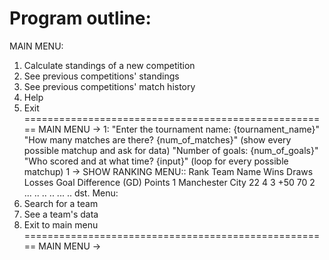 # Program outline:
MAIN MENU:
1. Calculate standings of a new competition
2. See previous competitions' standings
3. See previous competitions' match history
3. Help
4. Exit
=====================================================
MAIN MENU -> 1:
"Enter the tournament name: {tournament_name}"
"How many matches are there? {num_of_matches}"
    (show every possible matchup and ask for data)
    "Number of goals: {num_of_goals}"
    "Who scored and at what time? {input}"
    (loop for every possible matchup)
1 -> SHOW RANKING MENU::
Rank        Team Name           Wins        Draws       Losses      Goal Difference (GD)    Points
1         Manchester City        22           4           3                 +50               70
2             ...                ..           ..          ..                ...               ..
dst.
Menu:
1. Search for a team
2. See a team's data
3. Exit to main menu
=====================================================
MAIN MENU -> 